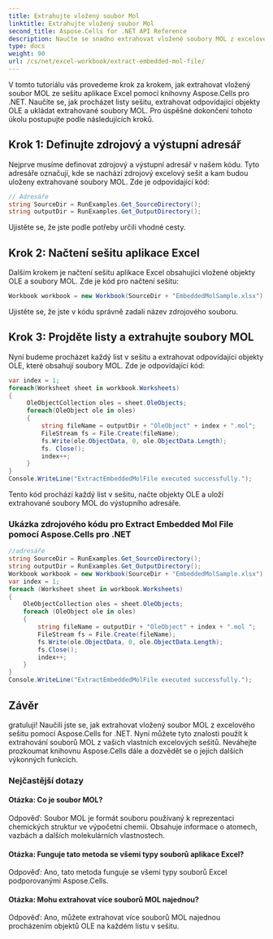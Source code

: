 ```yaml
---
title: Extrahujte vložený soubor Mol
linktitle: Extrahujte vložený soubor Mol
second_title: Aspose.Cells for .NET API Reference
description: Naučte se snadno extrahovat vložené soubory MOL z excelového sešitu pomocí Aspose.Cells for .NET.
type: docs
weight: 90
url: /cs/net/excel-workbook/extract-embedded-mol-file/
---
```

V tomto tutoriálu vás provedeme krok za krokem, jak extrahovat vložený soubor MOL ze sešitu aplikace Excel pomocí knihovny Aspose.Cells pro .NET. Naučíte se, jak procházet listy sešitu, extrahovat odpovídající objekty OLE a ukládat extrahované soubory MOL. Pro úspěšné dokončení tohoto úkolu postupujte podle následujících kroků.

## Krok 1: Definujte zdrojový a výstupní adresář
Nejprve musíme definovat zdrojový a výstupní adresář v našem kódu. Tyto adresáře označují, kde se nachází zdrojový excelový sešit a kam budou uloženy extrahované soubory MOL. Zde je odpovídající kód:

```csharp
// Adresáře
string SourceDir = RunExamples.Get_SourceDirectory();
string outputDir = RunExamples.Get_OutputDirectory();
```

Ujistěte se, že jste podle potřeby určili vhodné cesty.

## Krok 2: Načtení sešitu aplikace Excel
Dalším krokem je načtení sešitu aplikace Excel obsahující vložené objekty OLE a soubory MOL. Zde je kód pro načtení sešitu:

```csharp
Workbook workbook = new Workbook(SourceDir + "EmbeddedMolSample.xlsx");
```

Ujistěte se, že jste v kódu správně zadali název zdrojového souboru.

## Krok 3: Projděte listy a extrahujte soubory MOL
Nyní budeme procházet každý list v sešitu a extrahovat odpovídající objekty OLE, které obsahují soubory MOL. Zde je odpovídající kód:

```csharp
var index = 1;
foreach(Worksheet sheet in workbook.Worksheets)
{
     OleObjectCollection oles = sheet.OleObjects;
     foreach(OleObject ole in oles)
     {
         string fileName = outputDir + "OleObject" + index + ".mol";
         FileStream fs = File.Create(fileName);
         fs.Write(ole.ObjectData, 0, ole.ObjectData.Length);
         fs. Close();
         index++;
     }
}
Console.WriteLine("ExtractEmbeddedMolFile executed successfully.");
```

Tento kód prochází každý list v sešitu, načte objekty OLE a uloží extrahované soubory MOL do výstupního adresáře.

### Ukázka zdrojového kódu pro Extract Embedded Mol File pomocí Aspose.Cells pro .NET 
```csharp
//adresáře
string SourceDir = RunExamples.Get_SourceDirectory();
string outputDir = RunExamples.Get_OutputDirectory();
Workbook workbook = new Workbook(SourceDir + "EmbeddedMolSample.xlsx");
var index = 1;
foreach (Worksheet sheet in workbook.Worksheets)
{
	OleObjectCollection oles = sheet.OleObjects;
	foreach (OleObject ole in oles)
	{
		string fileName = outputDir + "OleObject" + index + ".mol ";
		FileStream fs = File.Create(fileName);
		fs.Write(ole.ObjectData, 0, ole.ObjectData.Length);
		fs.Close();
		index++;
	}
}
Console.WriteLine("ExtractEmbeddedMolFile executed successfully.");
```

## Závěr
gratuluji! Naučili jste se, jak extrahovat vložený soubor MOL z excelového sešitu pomocí Aspose.Cells for .NET. Nyní můžete tyto znalosti použít k extrahování souborů MOL z vašich vlastních excelových sešitů. Neváhejte prozkoumat knihovnu Aspose.Cells dále a dozvědět se o jejích dalších výkonných funkcích.

### Nejčastější dotazy

#### Otázka: Co je soubor MOL?
 
Odpověď: Soubor MOL je formát souboru používaný k reprezentaci chemických struktur ve výpočetní chemii. Obsahuje informace o atomech, vazbách a dalších molekulárních vlastnostech.

#### Otázka: Funguje tato metoda se všemi typy souborů aplikace Excel?

Odpověď: Ano, tato metoda funguje se všemi typy souborů Excel podporovanými Aspose.Cells.

#### Otázka: Mohu extrahovat více souborů MOL najednou?

Odpověď: Ano, můžete extrahovat více souborů MOL najednou procházením objektů OLE na každém listu v sešitu.